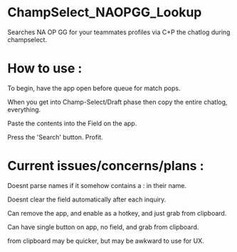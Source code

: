 # ChampSelect_NAOPGG_Lookup

Searches NA OP GG for your teammates profiles via C+P the chatlog during champselect.



# How to use :

To begin, have  the app open before queue for match pops.

When you get into Champ-Select/Draft phase then copy the entire chatlog, everything.

Paste the contents into the Field on the app.

Press the 'Search' button. Profit.



# Current issues/concerns/plans :

Doesnt parse names if it somehow contains a : in their name.

Doesnt clear the field automatically after each inquiry.


Can remove the app, and enable as a hotkey, and just grab from clipboard.

Can have single button on app, no field, and grab from clipboard.

from clipboard may be quicker, but may be awkward to use for UX.
